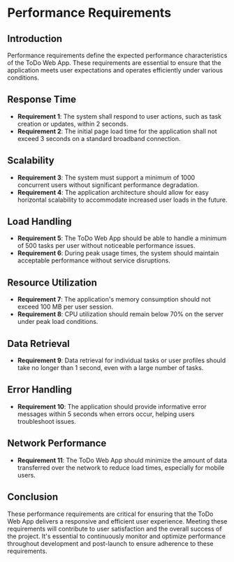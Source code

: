 # Performance Requirements

## Introduction

Performance requirements define the expected performance characteristics of the ToDo Web App. These requirements are essential to ensure that the application meets user expectations and operates efficiently under various conditions.

## Response Time

- **Requirement 1**: The system shall respond to user actions, such as task creation or updates, within 2 seconds.
- **Requirement 2**: The initial page load time for the application shall not exceed 3 seconds on a standard broadband connection.

## Scalability

- **Requirement 3**: The system must support a minimum of 1000 concurrent users without significant performance degradation.
- **Requirement 4**: The application architecture should allow for easy horizontal scalability to accommodate increased user loads in the future.

## Load Handling

- **Requirement 5**: The ToDo Web App should be able to handle a minimum of 500 tasks per user without noticeable performance issues.
- **Requirement 6**: During peak usage times, the system should maintain acceptable performance without service disruptions.

## Resource Utilization

- **Requirement 7**: The application's memory consumption should not exceed 100 MB per user session.
- **Requirement 8**: CPU utilization should remain below 70% on the server under peak load conditions.

## Data Retrieval

- **Requirement 9**: Data retrieval for individual tasks or user profiles should take no longer than 1 second, even with a large number of tasks.

## Error Handling

- **Requirement 10**: The application should provide informative error messages within 5 seconds when errors occur, helping users troubleshoot issues.

## Network Performance

- **Requirement 11**: The ToDo Web App should minimize the amount of data transferred over the network to reduce load times, especially for mobile users.

## Conclusion

These performance requirements are critical for ensuring that the ToDo Web App delivers a responsive and efficient user experience. Meeting these requirements will contribute to user satisfaction and the overall success of the project. It's essential to continuously monitor and optimize performance throughout development and post-launch to ensure adherence to these requirements.
